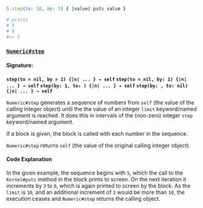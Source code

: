 
```ruby
5.step(to: 10, by: 3) { |value| puts value }

# prints 
# 5 
# 8
#=> 5
```

### [`Numeric#step`](https://docs.ruby-lang.org/en/3.1/Numeric.html#method-i-step)

#### Signature:
**`step(to = nil, by = 1) {|n| ... } → self`
`step(to = nil, by: 1) {|n| ... } → self`
`step(by: 1, to: ) {|n| ... } → self`
`step(by: , to: nil) {|n| ... } → self`** 

`Numeric#step` generates a sequence of numbers from `self` (the value of the calling integer object) until the the value of an integer `limit` keyword/named argument is reached. It does this in intervals of the (non-zero) integer `step` keyword/named argument.

If a block is given, the block is called with each number in the sequence.

`Numeric#step` returns `self` (the value of the original calling integer object).

#### **Code Explanation**

In the given example, the sequence begins with `5`, which the call to the `Kernel#puts` method in the block prints to screen. On the next iteration it increments by `3` to `8`, which is again printed to screen by the block. As the `limit` is `10`, and an additional increment of `3` would be more than `10`, the execution ceases and `Numeric#step` returns the calling object.